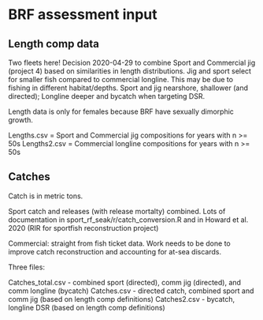 

# BRF assessment input 

## Length comp data

Two fleets here! Decision 2020-04-29 to combine Sport and Commercial jig (project 4) based on similarities in length distributions. Jig and sport select for smaller fish compared to commercial longline. This may be due to fishing in different habitat/depths. Sport and jig nearshore, shallower (and directed); Longline deeper and bycatch when targeting DSR. 

Length data is only for females because BRF have sexually dimorphic growth.

Lengths.csv = Sport and Commercial jig compositions for years with n >= 50s
Lengths2.csv = Commercial longline compositions for years with n >= 50s

## Catches

Catch is in metric tons. 

Sport catch and releases (with release mortalty) combined. Lots of documentation in sport_rf_seak/r/catch_conversion.R and in Howard et al. 2020 (RIR for sportfish reconstruction project)

Commercial: straight from fish ticket data. Work needs to be done to improve catch reconstruction and accounting for at-sea discards.

Three files:

Catches_total.csv - combined sport (directed), comm jig (directed), and comm longline (bycatch)
Catches.csv - directed catch, combined sport and comm jig (based on length comp definitions)
Catches2.csv - bycatch, longline DSR (based on length comp definitions)